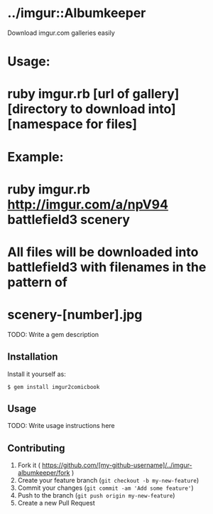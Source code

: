 # ../imgur::Albumkeeper

Download imgur.com galleries easily
#
# Usage:
#   ruby imgur.rb [url of gallery] [directory to download into] [namespace for files]
#
# Example:
#   ruby imgur.rb http://imgur.com/a/npV94 battlefield3 scenery
#   All files will be downloaded into battlefield3 with filenames in the pattern of
#   scenery-[number].jpg
TODO: Write a gem description

## Installation

Install it yourself as:

    $ gem install imgur2comicbook

## Usage

TODO: Write usage instructions here

## Contributing

1. Fork it ( https://github.com/[my-github-username]/../imgur-albumkeeper/fork )
2. Create your feature branch (`git checkout -b my-new-feature`)
3. Commit your changes (`git commit -am 'Add some feature'`)
4. Push to the branch (`git push origin my-new-feature`)
5. Create a new Pull Request
